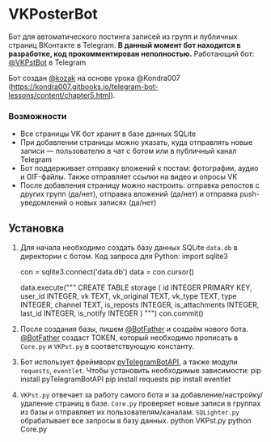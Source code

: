 # VKPosterBot
Бот для автоматического постинга записей из групп и публичных страниц ВКонтакте в Telegram. __В данный момент бот находится в разработке, код прокомментирован неполностью.__ 
Работающий бот: [@VKPstBot](https://telegram.me/VKPstBot) в Telegram

Бот создан [@kozak](https://telegram.me/kozak) на основе урока @Kondra007 (https://kondra007.gitbooks.io/telegram-bot-lessons/content/chapter5.html).

### Возможности
* Все страницы VK бот хранит в базе данных SQLite
* При добавлении страницы можно указать, куда отправлять новые записи — пользователю в чат с ботом или в публичный канал Telegram
* Бот поддерживает отправку вложений к постам: фотографии, аудио и GIF-файлы. Также отправляет ссылки на видео и опросы VK
* После добавления страницу можно настроить: отправка репостов с других групп (да/нет), отправка вложений (да/нет) и отправка push-уведомлений о новых записях (да/нет)

## Установка
1. Для начала необходимо создать базу данных SQLite `data.db` в директории с ботом. Код запроса для Python:
    import sqlite3
    
    con = sqlite3.connect('data.db')
    data = con.cursor()
    
    data.execute("""
    CREATE TABLE storage (
        id INTEGER PRIMARY KEY,
        user_id INTEGER,
        vk TEXT,
        vk_original TEXT,
        vk_type TEXT,
        type INTEGER,
        channel TEXT,
        is_reposts INTEGER,
        is_attachments INTEGER,
        last_id INTEGER,
        is_notify INTEGER
    )
    """)
    con.commit()
2. После создания базы, пишем [@BotFather](https://telegram.me/BotFather) и создаём нового бота. [@BotFather](https://telegram.me/BotFather) создаст TOKEN, который необходимо прописать в `Core.py` и `VKPst.py` в соответствующую константу.
3. Бот использует фреймворк [pyTelegramBotAPI](https://github.com/eternnoir/pyTelegramBotAPI), а также модули `requests`, `eventlet`. Чтобы установить необходимые зависимости:
    pip install pyTelegramBotAPI
    pip install requests
    pip install eventlet
4. `VKPst.py` отвечает за работу самого бота и за добавление/настройку/удаление страниц в базе. `Core.py` проверяет новые записи в группах из базы и отправляет их пользователям/каналам. `SQLighter.py` обрабатывает все запросы в базу данных.
    python VKPst.py
    python Core.py
